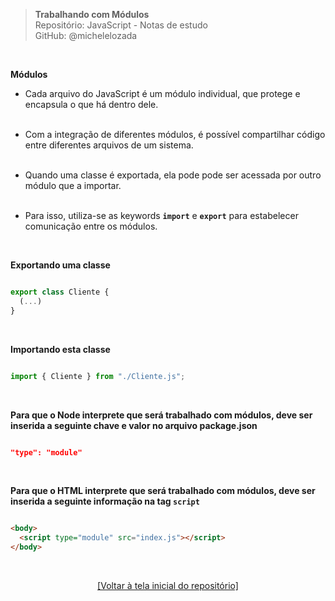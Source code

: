 > **Trabalhando com Módulos**  
> Repositório: JavaScript - Notas de estudo     
> GitHub: @michelelozada
&nbsp;
     
&nbsp;   

**Módulos**
&nbsp; 

- Cada arquivo do JavaScript é um módulo individual, que protege e encapsula o que há dentro dele.      
&nbsp; 

- Com a integração de diferentes módulos, é possível compartilhar código entre diferentes arquivos de um sistema.  
&nbsp; 

- Quando uma classe é exportada, ela pode pode ser acessada por outro módulo que a importar.  
&nbsp; 

- Para isso, utiliza-se as keywords **`import`** e **`export`** para estabelecer comunicação entre os módulos.  

&nbsp;  

**Exportando uma classe**   
```js

export class Cliente {
  (...)
}
```

&nbsp;  

**Importando esta classe**    
```js

import { Cliente } from "./Cliente.js";
```

&nbsp;

**Para que o Node interprete que será trabalhado com módulos, deve ser inserida a seguinte chave e valor no arquivo package.json**
```json

"type": "module" 
```

&nbsp;

**Para que o HTML interprete que será trabalhado com módulos, deve ser inserida a seguinte informação na tag `script`**  
```html

<body>
  <script type="module" src="index.js"></script>
</body>	
```

&nbsp;

<div align="center">
<a href="https://github.com/michelelozada/JavaScript-Study-Notes">[Voltar à tela inicial do repositório]</a>
</div>